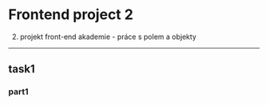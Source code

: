 # Frontend project 2

2. projekt front-end akademie - práce s polem a objekty

---

## task1
### part1
